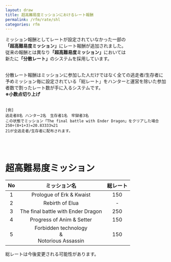 ```yaml
---
layout: draw
title: 超高難易度ミッションにおけるレート報酬
permalink: /rfm/rate/shl
categories: rfm
---
```

<p class="alert-success"></p>

ミッション報酬としてレートが設定されていなかった一部の<br>
<strong>「超高難易度ミッション」</strong>にレート報酬が追加されました。<br>
従来の報酬とは異なり<strong>「超高難易度ミッション」</strong>においては<br>
新たに<strong>「分散レート」</strong>のシステムを採用しています。<br>
<br>

分散レート報酬はミッションに参加した人だけではなく全ての逃走者/生存者に<br>
予めミッション毎に設定されている「総レート」をハンターと運営を除いた参加者数で割ったレート数が手に入るシステムです。<br>
<strong>※小数点切り上げ</strong><br>
<br>
```
[例]
逃走者8名 ハンター2名　生存者1名　牢獄者3名
この状態でミッション「The final battle with Ender Dragon」をクリアした場合
250÷(8+1+3)=20.83333≒21
21が全逃走者/生存者に配布されます。
```
<br><br>
# 超高難易度ミッション  
  
|No|ミッション名| 総レート |
| :--:| :-----------: |:-------------:|
|1| Prologue of Erk & Kwaist | 150 |
|2| Rebirth of Elua | - |
|3| The final battle with Ender Dragon | 250 |
|4| Progress of Anim & Setter | 150 |
|5| Forbidden technology <br>&<br> Notorious Assassin | 150 |

<p class="alert alert-warning">総レートは今後変更される可能性があります。</p>
